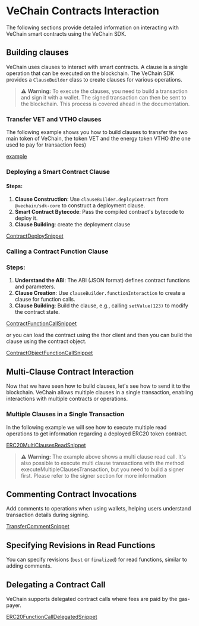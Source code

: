 # VeChain Contracts Interaction

The following sections provide detailed information on interacting with VeChain smart contracts using the VeChain SDK.

## Building clauses


VeChain uses clauses to interact with smart contracts. A clause is a single operation that can be executed on the blockchain. The VeChain SDK provides a `ClauseBuilder` class to create clauses for various operations.



> ⚠️ **Warning:**
> To execute the clauses, you need to build a transaction and sign it with a wallet. The signed transaction can then be sent to the blockchain. This process is covered ahead in the documentation.

### Transfer VET and VTHO clauses

The following example shows you how to build clauses to transfer the two main token of VeChain, the token VET and the energy token VTHO (the one used to pay for transaction fees)

[example](examples/contracts/contract-clauses.ts)

### Deploying a Smart Contract Clause

#### Steps:

1. **Clause Construction**: Use `clauseBuilder.deployContract` from `@vechain/sdk-core` to construct a deployment clause.
2. **Smart Contract Bytecode**: Pass the compiled contract's bytecode to deploy it.
3. **Clause Building**: create the deployment clause

[ContractDeploySnippet](examples/contracts/contract-deploy.ts)

### Calling a Contract Function Clause

### Steps:

1. **Understand the ABI**: The ABI (JSON format) defines contract functions and parameters.
2. **Clause Creation**: Use `clauseBuilder.functionInteraction` to create a clause for function calls.
3. **Clause Building**: Build the clause, e.g., calling `setValue(123)` to modify the contract state.

[ContractFunctionCallSnippet](examples/contracts/contract-function-call.ts)


or you can load the contract using the thor client and then you can build the clause using the contract object.

[ContractObjectFunctionCallSnippet](examples/contracts/contract-function-call.ts)


## Multi-Clause Contract Interaction

Now that we have seen how to build clauses, let's see how to send it to the blockchain. VeChain allows multiple clauses in a single transaction, enabling interactions with multiple contracts or operations.

### Multiple Clauses in a Single Transaction

In the following example we will see how to execute multiple read operations to get information regarding a deployed ERC20 token contract.

[ERC20MultiClausesReadSnippet](examples/contracts/contract-create-ERC20-token.ts)

> ⚠️ **Warning:**
> The example above shows a multi clause read call. It's also possible to execute multi clause transactions with the method executeMultipleClausesTransaction, but you need to build a signer first. Please refer to the signer section for more information


## Commenting Contract Invocations

Add comments to operations when using wallets, helping users understand transaction details during signing.

[TransferCommentSnippet](examples/contracts/contract-transfer-ERC20-token.ts)

## Specifying Revisions in Read Functions

You can specify revisions (`best` or `finalized`) for read functions, similar to adding comments.

## Delegating a Contract Call

VeChain supports delegated contract calls where fees are paid by the gas-payer.

[ERC20FunctionCallDelegatedSnippet](examples/contracts/contract-delegation-ERC20.ts)
